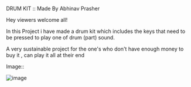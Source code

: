  DRUM KIT   :: Made By Abhinav Prasher
 
 Hey viewers welcome all!
 
 In this Project i have made a drum kit which includes the keys that need to be pressed to play one of drum (part) sound.
 
 A very sustainable project for the one's who don't have enough money to buy it , can play it all at their end 
 
 Image::
 
 ![image](https://user-images.githubusercontent.com/100613653/181891422-24625f08-b12b-4b17-a74e-291706e69ba2.png)

